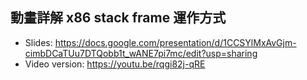 ## 動畫詳解 x86 stack frame 運作方式

* Slides: https://docs.google.com/presentation/d/1CCSYlMxAvGjm-cimbDCaTUu7DTQobb1t_wANE7pi7mc/edit?usp=sharing
* Video version: https://youtu.be/rqgi82j-qRE
